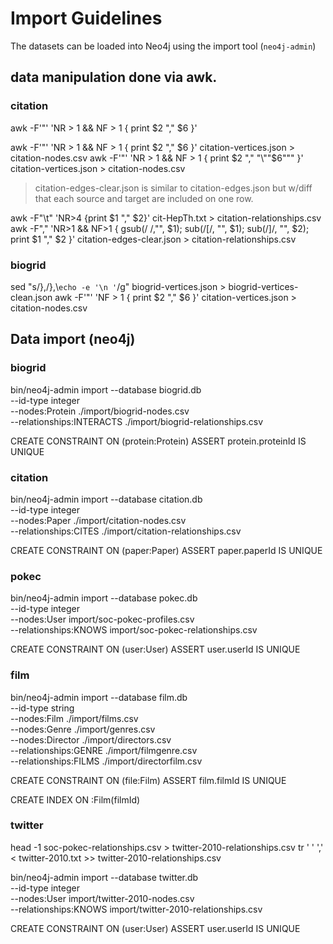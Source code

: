 # Import Guidelines

The datasets can be loaded into Neo4j using the import tool (`neo4j-admin`)

## data manipulation done via awk.

### citation

awk -F'"' 'NR > 1 && NF > 1 { print $2 "," $6 }'

awk -F'"' 'NR > 1 && NF > 1 { print $2 "," $6 }' citation-vertices.json > citation-nodes.csv
awk -F'"' 'NR > 1 && NF > 1 { print $2 "," "\""$6"\"" }' citation-vertices.json > citation-nodes.csv

> citation-edges-clear.json is similar to citation-edges.json but w/diff that each source and target are included on one row.

awk -F"\t" 'NR>4 {print $1 "," $2}' cit-HepTh.txt > citation-relationships.csv
awk -F"," 'NR>1 && NF>1 { gsub(/ /,"", $1); sub(/\[/, "", $1); sub(/\]/, "", $2); print $1 "," $2 }' citation-edges-clear.json > citation-relationships.csv

### biogrid

sed "s/},/},\\`echo -e '\n '`/g" biogrid-vertices.json > biogrid-vertices-clean.json
awk -F'"' 'NF > 1 { print $2 "," $6 }' citation-vertices.json > citation-nodes.csv

## Data import (neo4j)
### biogrid

bin/neo4j-admin import --database biogrid.db \
 --id-type integer \
 --nodes:Protein ./import/biogrid-nodes.csv \
 --relationships:INTERACTS ./import/biogrid-relationships.csv

CREATE CONSTRAINT ON (protein:Protein) ASSERT protein.proteinId IS UNIQUE

### citation

bin/neo4j-admin import --database citation.db \
 --id-type integer \
 --nodes:Paper ./import/citation-nodes.csv \
 --relationships:CITES ./import/citation-relationships.csv

CREATE CONSTRAINT ON (paper:Paper) ASSERT paper.paperId IS UNIQUE

### pokec

bin/neo4j-admin import --database pokec.db \
 --id-type integer \
 --nodes:User import/soc-pokec-profiles.csv \
 --relationships:KNOWS import/soc-pokec-relationships.csv

CREATE CONSTRAINT ON (user:User) ASSERT user.userId IS UNIQUE

### film

bin/neo4j-admin import --database film.db \
  --id-type string \
  --nodes:Film ./import/films.csv \
  --nodes:Genre ./import/genres.csv \
  --nodes:Director ./import/directors.csv \
  --relationships:GENRE ./import/filmgenre.csv \
  --relationships:FILMS ./import/directorfilm.csv

CREATE CONSTRAINT ON (file:Film) ASSERT film.filmId IS UNIQUE

CREATE INDEX ON :Film(filmId)

### twitter

head -1 soc-pokec-relationships.csv > twitter-2010-relationships.csv
tr ' ' ',' < twitter-2010.txt >> twitter-2010-relationships.csv

bin/neo4j-admin import --database twitter.db \
 --id-type integer \
 --nodes:User import/twitter-2010-nodes.csv \
 --relationships:KNOWS import/twitter-2010-relationships.csv

CREATE CONSTRAINT ON (user:User) ASSERT user.userId IS UNIQUE
